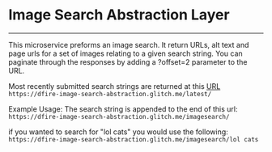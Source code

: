 # Image Search Abstraction Layer

----
This microservice preforms an image search. It return URLs, alt text and page urls for a set of images relating to a given search string.
You can paginate through the responses by adding a ?offset=2 parameter to the URL.

Most recently submitted search strings are returned at this [URL](https://dfire-image-search-abstraction.glitch.me/imagesearch/lol%20cats) `https://dfire-image-search-abstraction.glitch.me/latest/`

Example Usage:
The search string is appended to the end of this url:
`https://dfire-image-search-abstraction.glitch.me/imagesearch/`

if you wanted to search for "lol cats" you would use the following:
`https://dfire-image-search-abstraction.glitch.me/imagesearch/lol cats`
